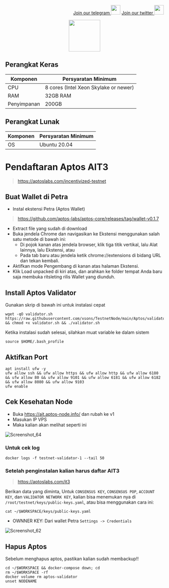 <p style="font-size:14px" align="right">
<a href="https://t.me/BeritaCryptoo" target="_blank">Join our telegram <img src="https://user-images.githubusercontent.com/50621007/183283867-56b4d69f-bc6e-4939-b00a-72aa019d1aea.png" width="30"/></a>
<a href="https://twitter.com/BeritaCryptoo" target="_blank">Join our twitter <img src="https://user-images.githubusercontent.com/108946833/184274157-08210464-fa03-493d-b01c-2420c67a524f.jpg" width="30"/></a>
</p>

<p align="center">
  <img width="100" height="auto" src="https://user-images.githubusercontent.com/50621007/165930080-4f541b46-1ae3-461c-acc9-de72d7ab93b7.png">
</p>

## Perangkat Keras

|  Komponen |  Persyaratan Minimum |
| ------------ | ------------ |
| CPU  | 8 cores (Intel Xeon Skylake or newer) |
| RAM | 32GB RAM  |
| Penyimpanan  | 200GB |

## Perangkat Lunak

|Komponen | Persyaratan Minimum |
| ------------ | ------------ |
| OS | Ubuntu 20.04 | 

# Pendaftaran Aptos AIT3
> https://aptoslabs.com/incentivized-testnet
## Buat Wallet di Petra
- Instal ekstensi Petra (Aptos Wallet)
> https://github.com/aptos-labs/aptos-core/releases/tag/wallet-v0.1.7
- Extract file yang sudah di download
- Buka jendela Chrome dan navigasikan ke Ekstensi menggunakan salah satu metode di bawah ini:
   - Di pojok kanan atas jendela browser, klik tiga titik vertikal, lalu Alat lainnya, lalu Ekstensi, atau
   - Pada tab baru atau jendela ketik chrome://extensions di bidang URL dan tekan kembali.
- Aktifkan mode Pengembang di kanan atas halaman Ekstensi.
- Klik Load unpacked di kiri atas, dan arahkan ke folder tempat Anda baru saja membuka ritsleting rilis Wallet yang diunduh.

## Install Aptos Validator 
Gunakan skrip di bawah ini untuk instalasi cepat
```console
wget -qO validator.sh https://raw.githubusercontent.com/xsons/TestnetNode/main/Aptos/validator.sh && chmod +x validator.sh && ./validator.sh
```
Ketika instalasi sudah selesai, silahkan muat variable ke dalam sistem 
```console
source $HOME/.bash_profile
```
## Aktifkan Port
```console
apt install ufw -y
ufw allow ssh && ufw allow https && ufw allow http && ufw allow 6180 && ufw allow 80 && ufw allow 9101 && ufw allow 6181 && ufw allow 6182 && ufw allow 8080 && ufw allow 9103
ufw enable
```
## Cek Kesehatan Node
- Buka https://ait.aptos-node.info/ dan rubah ke v1 
- Masukan IP VPS
- Maka kalian akan melihat seperti ini

![Screenshot_64](https://user-images.githubusercontent.com/108946833/185759982-7dc47140-603f-4258-aa43-b5c77f4148be.png)

### Untuk cek log
```console
docker logs -f testnet-validator-1 --tail 50
```
### Setelah penginstalan kalian harus daftar AIT3
> https://aptoslabs.com/it3

Berikan data yang diminta, Untuk `CONSENSUS KEY`, `CONSENSUS POP`, `ACCOUNT KEY`, dan `VALIDATOR NETWORK KEY`, kalian bisa menemukan nya di `/root/testnet/keys/public-keys.yaml`, atau bisa menggunakan cara ini:

```console
cat ~/$WORKSPACE/keys/public-keys.yaml
```
- OWNNER KEY: Dari wallet Petra `Settings -> Credentials` 

![Screenshot_62](https://user-images.githubusercontent.com/108946833/185756834-8613b9da-a7ec-408a-9c0c-184e82e0f337.png)

## Hapus Aptos
Sebelum menghapus aptos, pastikan kalian sudah membackup!!
```console
cd ~/$WORKSPACE && docker-compose down; cd
rm ~/$WORKSPACE -rf
docker volume rm aptos-validator
unset NODENAME
```
